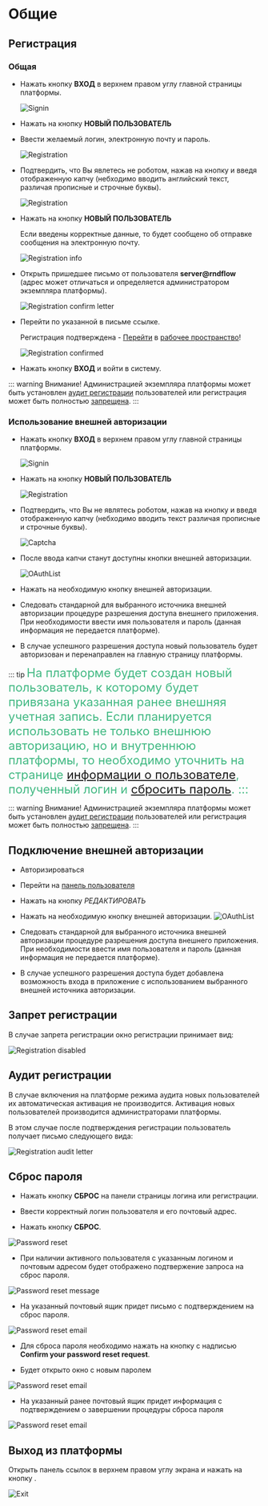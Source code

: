 # Общие

## Регистрация

### Общая

- Нажать кнопку **ВХОД** в верхнем правом углу главной страницы платформы.

  ![Signin](/images/common/signin.png)

- Нажать на кнопку **НОВЫЙ ПОЛЬЗОВАТЕЛЬ**

- Ввести желаемый логин, электронную почту и пароль.

  ![Registration](/images/common/registration.png)

- Подтвердить, что Вы явлетесь не роботом, нажав на кнопку <span class="iconify-inline" data-icon="mdi:robot-confused-outline"/> и введя отображенную капчу (небходимо вводить английский текст, различая прописные и строчные буквы).

  ![Registration](/images/common/captcha.png)

- Нажать на кнопку **НОВЫЙ ПОЛЬЗОВАТЕЛЬ**

  Если введены корректные данные, то будет сообщено об отправке сообщения на электронную почту.

  ![Registration info](/images/common/registration_info.png)

- Открыть пришедшее письмо от пользователя **server@rndflow** (адрес может отличаться и определяется администратором экземпляра платформы).

  ![Registration confirm letter](/images/common/registration_confirm.png)

- Перейти по указанной в письме ссылке.

  Регистрация подтверждена - [Перейти][1] в [рабочее пространство][2]!

  ![Registration confirmed](/images/common/registration_confirmed.png)

- Нажать кнопку **ВХОД** и войти в систему.

::: warning <span class="iconify" data-icon="emojione-v1:warning" style="color: #e7c000; font-size: 24px;"></span>
Внимание! Администрацией экземпляра платформы может быть установлен [аудит регистрации](#аудит-регистрации) пользователей или регистрация может быть полностью [запрещена](#запрет-регистрации).
 :::


### Использование внешней авторизации

- Нажать кнопку **ВХОД** в верхнем правом углу главной страницы платформы.

  ![Signin](/images/common/signin.png)

- Нажать на кнопку **НОВЫЙ ПОЛЬЗОВАТЕЛЬ**

  ![Registration](/images/common/registration.png)

- Подтвердить, что Вы не являтесь роботом, нажав на кнопку <span class="iconify-inline" data-icon="mdi:robot-confused-outline"/> и введя отображенную капчу (небходимо вводить текст различая прописные и строчные буквы).

  ![Captcha](/images/common/captcha.png)

- После ввода капчи станут доступны кнопки внешней авторизации.

  ![OAuthList](/images/common/oauth_list.png)

- Нажать на необходимую кнопку внешней авторизации.

- Следовать стандарной для выбранного источника внешней авторизации процедуре разрешения доступа внешнего приложения. При необходимости ввести имя пользователя и пароль (данная информация не передается платформе).

- В случае успешного разрешения доступа новый пользователь будет авторизован и перенаправлен на главную страницу платформы.

::: tip <span class="iconify" data-icon="mdi:information" style="color: #42b983; font-size: 24px;"/>
На платформе будет создан новый пользователь, к которому будет привязана указанная ранее внешняя учетная запись.
Если планируется использовать не только внешнюю авторизацию, но и внутреннюю платформы, то необходимо уточнить на странице [информации о пользователе][3], полученный логин и [сбросить пароль](#cброс-пароля).
:::

::: warning <span class="iconify" data-icon="emojione-v1:warning" style="color: #e7c000; font-size: 24px;"></span>
Внимание! Администрацией экземпляра платформы может быть установлен [аудит регистрации](#аудит-регистрации) пользователей или регистрация может быть полностью [запрещена](#запрет-регистрации).
 :::

## Подключение внешней авторизации

- Авторизироваться
- Перейти на [панель пользователя][3]
- Нажать на кнопку *РЕДАКТИРОВАТЬ*
- Нажать на необходимую кнопку внешней авторизации.
  ![OAuthList](/images/common/oauth_list.png)

- Следовать стандарной для выбранного источника внешней авторизации процедуре разрешения доступа внешнего приложения. При необходимости ввести имя пользователя и пароль (данная информация не передается платформе).

- В случае успешного разрешения доступа будет добавлена возможность входа в приложение с использованием выбранного внешней источника авторизации.

## Запрет регистрации

В случае запрета регистрации окно регистрации принимает вид:

![Registration disabled](/images/common/registration_disabled.png)


## Аудит регистрации

В случае включения на платформе режима аудита новых пользователей их автоматическая активация не производится. Активация новых пользователей производится администраторами платформы.

В этом случае после подтверждения регистрации пользователь получает письмо следующего вида:

![Registration audit letter](/images/common/registration_audit_wait.png)

## Cброс пароля

- Нажать кнопку **CБРОС** на панели страницы логина или регистрации.

- Ввести корректный логин пользователя и его почтовый адрес.

- Нажать кнопку **СБРОС**.

![Password reset](/images/common/password_recovery.png)

- При наличии активного пользователя с указанным логином и почтовым адресом будет отображено подтвержение запроса на сброс пароля.

![Password reset message](/images/common/password_recovery_message.png)

- На указанный почтовый ящик придет письмо с подтверждением на сброс пароля.

![Password reset email](/images/common/password_recovery_email.png)

- Для сброса пароля необходимо нажать на кнопку с надписью **Confirm your password reset request**.

- Будет открыто окно с новым паролем

![Password reset email](/images/common/password_recovery_reset.png)

- На указанный ранее почтовый ящик придет информация с подтверждением о завершении процедуры сброса пароля

![Password reset email](/images/common/password_recovery_reset_email.png)


## Выход из платформы

Открыть панель ссылок в верхнем правом углу экрана и нажать на кнопку <span class="iconify-inline" data-icon="mdi:logout"></span>.

![Exit](/images/common/link_panel.png)

[1]: #переход-в-рабочее-пространство
[2]: /desc/workspace.md
[3]: /desc/dashboard.md#панель-пользователя